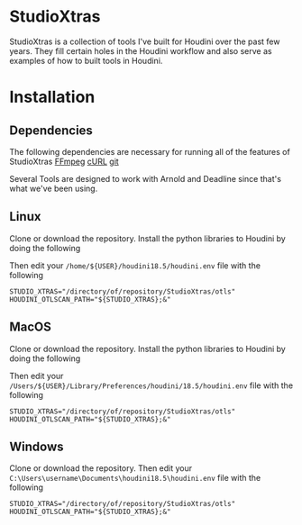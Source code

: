# StudioXtras

StudioXtras is a collection of tools I've built for Houdini over the past few years. They fill certain holes in the Houdini workflow and also serve as examples of how to built tools in Houdini.


# Installation

## Dependencies

The following dependencies are necessary for running all of the features of StudioXtras
[FFmpeg](https://www.ffmpeg.org/) [cURL](https://curl.se/download.html) [git](https://git-scm.com/download/win)

Several Tools are designed to work with Arnold and Deadline since that's what we've been using.

## Linux

Clone or download the repository. 
Install the python libraries to Houdini by doing the following

Then edit your `/home/${USER}/houdini18.5/houdini.env` file with the following

```
STUDIO_XTRAS="/directory/of/repository/StudioXtras/otls"
HOUDINI_OTLSCAN_PATH="${STUDIO_XTRAS};&"
```

## MacOS

Clone or download the repository. 
Install the python libraries to Houdini by doing the following

Then edit your `/Users/${USER}/Library/Preferences/houdini/18.5/houdini.env` file with the following

```
STUDIO_XTRAS="/directory/of/repository/StudioXtras/otls"
HOUDINI_OTLSCAN_PATH="${STUDIO_XTRAS};&"
```

## Windows
Clone or download the repository. 
Then edit your `C:\Users\username\Documents\houdini18.5\houdini.env` file with the following
```
STUDIO_XTRAS="/directory/of/repository/StudioXtras/otls"
HOUDINI_OTLSCAN_PATH="${STUDIO_XTRAS};&"
```

